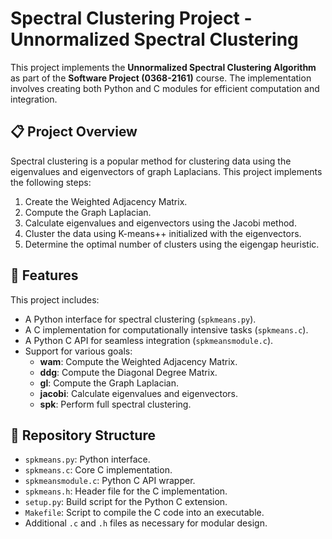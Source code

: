 # Spectral Clustering Project - Unnormalized Spectral Clustering

This project implements the **Unnormalized Spectral Clustering Algorithm** as part of the **Software Project (0368-2161)** course. The implementation involves creating both Python and C modules for efficient computation and integration.

## 📋 Project Overview

Spectral clustering is a popular method for clustering data using the eigenvalues and eigenvectors of graph Laplacians. This project implements the following steps:
1. Create the Weighted Adjacency Matrix.
2. Compute the Graph Laplacian.
3. Calculate eigenvalues and eigenvectors using the Jacobi method.
4. Cluster the data using K-means++ initialized with the eigenvectors.
5. Determine the optimal number of clusters using the eigengap heuristic.

## 🚀 Features

This project includes:
- A Python interface for spectral clustering (`spkmeans.py`).
- A C implementation for computationally intensive tasks (`spkmeans.c`).
- A Python C API for seamless integration (`spkmeansmodule.c`).
- Support for various goals:
  - **wam**: Compute the Weighted Adjacency Matrix.
  - **ddg**: Compute the Diagonal Degree Matrix.
  - **gl**: Compute the Graph Laplacian.
  - **jacobi**: Calculate eigenvalues and eigenvectors.
  - **spk**: Perform full spectral clustering.

## 📂 Repository Structure

- `spkmeans.py`: Python interface.
- `spkmeans.c`: Core C implementation.
- `spkmeansmodule.c`: Python C API wrapper.
- `spkmeans.h`: Header file for the C implementation.
- `setup.py`: Build script for the Python C extension.
- `Makefile`: Script to compile the C code into an executable.
- Additional `.c` and `.h` files as necessary for modular design.

